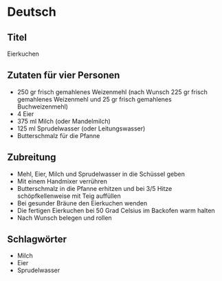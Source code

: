 # Deutsch

## Titel

Eierkuchen

## Zutaten für vier Personen

* 250 gr frisch gemahlenes Weizenmehl (nach Wunsch 225 gr frisch gemahlenes Weizenmehl und 25 gr frisch gemahlenes Buchweizenmehl)
* 4 Eier
* 375 ml Milch (oder Mandelmilch)
* 125 ml Sprudelwasser (oder Leitungswasser)
* Butterschmalz für die Pfanne

## Zubreitung

* Mehl, Eier, Milch und Sprudelwasser in die Schüssel geben
* Mit einem Handmixer verrühren
* Butterschmalz in die Pfanne erhitzen und bei 3/5 Hitze schöpfkellenweise mit Teig auffüllen
* Bei gesunder Bräune den Eierkuchen wenden
* Die fertigen Eierkuchen bei 50 Grad Celsius im Backofen warm halten
* Nach Wunsch belegen und rollen

## Schlagwörter

* Milch
* Eier
* Sprudelwasser


